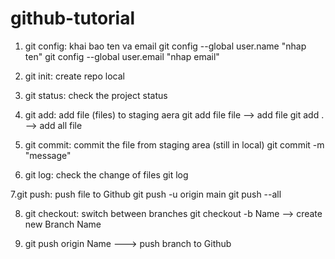 # github-tutorial

1. git config: khai bao ten va email
git config --global user.name "nhap ten"
git config --global user.email "nhap email"

2. git init: create repo local

3. git status: check the project status

4. git add: add file (files) to staging aera
git add file file --> add file
git add .   --> add all file

5. git commit: commit the file from staging area (still in local)
git commit -m "message" 

6. git log: check the change of files
git log 

7.git push: push file to Github
git push -u origin main
git push --all

8. git checkout: switch between branches
git checkout -b Name  --> create new Branch Name

9. git push origin Name ---> push branch to Github
